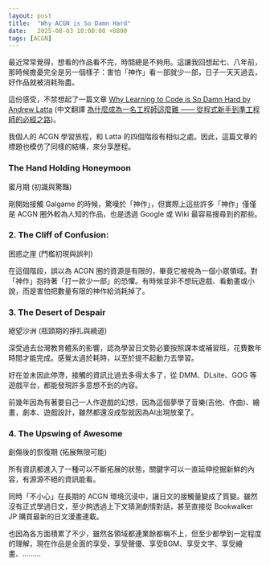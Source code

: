 ```yaml
---
layout: post
title:  "Why ACGN is So Damn Hard"
date:   2025-08-03 10:00:00 +0800
tags: [ACGN]
---
```


最近常常覺得，想看的作品看不完，時間總是不夠用。這讓我回想起七、八年前，那時候擔憂完全是另一個樣子：害怕「神作」看一部就少一部，日子一天天過去，好作品就被消耗殆盡。

這份感受，不禁想起了一篇文章 [Why Learning to Code is So Damn Hard by Andrew Latta](https://medium.com/@andrewlatta/why-learning-to-code-is-so-damn-hard-303eae632820) (中文翻譯 [為什麼成為一名工程師這麼難 —— 從程式新手到準工程師的必經之路](https://www.inside.com.tw/article/4480-why-learning-to-code-is-so-damn-hard))。

我個人的 ACGN 學習旅程，和 Latta 的四個階段有相似之處。因此，這篇文章的標題也模仿了同樣的結構，來分享歷程。

### The Hand Holding Honeymoon

蜜月期 (初識與驚豔)

剛開始接觸 Galgame 的時候，驚嘆於「神作」，但實際上這些許多「神作」僅僅是 ACGN 圈外較為人知的作品，也是透過 Google 或 Wiki 最容易搜尋到的那些。

### 2. The Cliff of Confusion: 

困惑之崖 (門檻初現與誤判)

在這個階段，誤以為 ACGN 圈的資源是有限的，畢竟它被視為一個小眾領域。對「神作」抱持著「打一款少一部」的恐懼。有時候並非不想玩遊戲、看動畫或小說，而是害怕把數量有限的神作給消耗掉了。

### 3. The Desert of Despair

絕望沙洲 (瓶頸期的掙扎與繞道)

深受過去台灣教育體系的影響，認為學習日文勢必要按照課本或補習班，花費數年時間才能完成。感覺太過於耗時，以至於提不起動力去學習。

好在並未因此停滯，接觸的資訊比過去多得太多了，從 DMM、DLsite、GOG 等遊戲平台，都能發現許多意想不到的內容。

前幾年因為有著要自己一人作遊戲的幻想，因為這個夢學了音樂(吉他、作曲)、繪畫，劇本、遊戲設計，雖然都還沒成型就因為AI出現放棄了。

### 4. The Upswing of Awesome

創傷後的恢復期 (拓展無限可能)

所有資訊都進入了一種可以不斷拓展的狀態，關鍵字可以一直延伸挖掘新鮮的內容，有源源不絕的資訊能看。

同時「不小心」在長期的 ACGN 環境沉浸中，讓日文的接觸量變成了質變。雖然沒有正式學過日文，至少夠透過上下文猜測劇情對話，甚至直接從 Bookwalker JP 購買最新的日文漫畫連載。

也因為各方面積累了不少，雖然各領域都連業餘都稱不上，但至少都學到一定程度的理解，現在作品是全面的享受，享受聲優、享受BGM、享受文字、享受繪畫、......... 